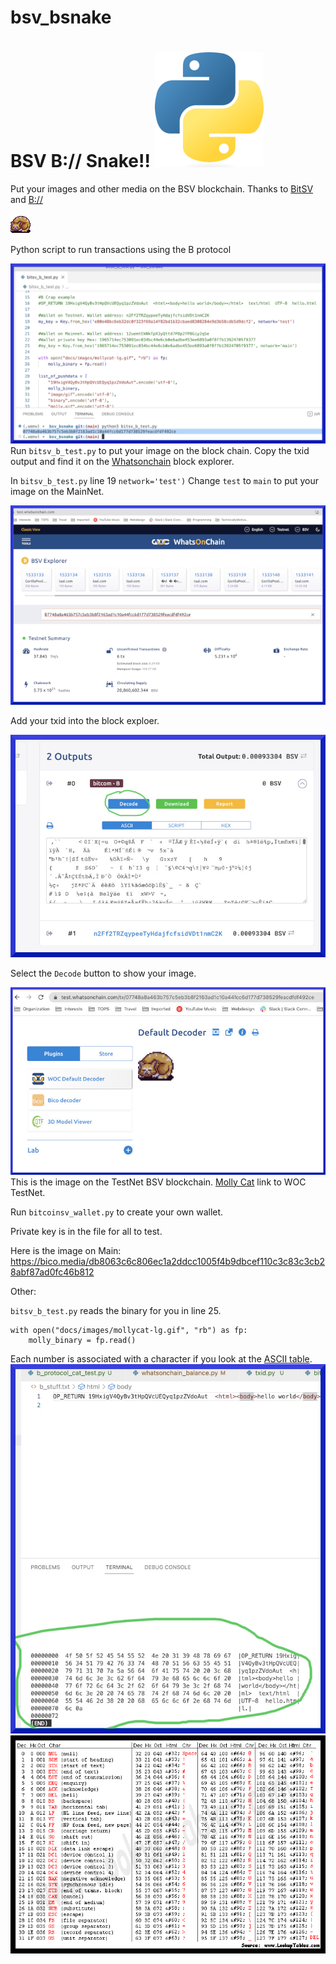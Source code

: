 # bsv_bsnake
BSV B:// Snake!! ![pythonglogo](/docs/images/Python-logo-notext.svg.png)
=================
Put your images and other media on the BSV blockchain. Thanks to [BitSV](https://github.com/AustEcon/bitsv) and [B://](https://github.com/unwriter/B)

![MollyCat](/docs/images/mollycat.gif)

Python script to run transactions using the B protocol 

![VSCode](/docs/images/vscode_testnet_txid.jpg)
Run `bitsv_b_test.py` to put your image on the block chain. Copy the txid output and find it on the [Whatsonchain](https://test.whatsonchain.com/tx/9cd2e294b71e2c2b220dbe6f6dd4026fe5c97f6392d85ef5813a3f66dc672623) block explorer. 

In `bitsv_b_test.py` line 19 `network='test')`
Change `test` to `main` to put your image on the MainNet. 

![Block](/docs/images/woc_testnet_block_explorer.jpg)

Add your txid into the block exploer. 

![Decode](/docs/images/woc_testnet_decode_button.jpg)

Select the `Decode` button to show your image.

![Image on the TestNet](/docs/images/woc_decode.jpg)
This is the image on the TestNet BSV blockchain. [Molly Cat](https://plugins-test.whatsonchain.com/api/plugin/main/9cd2e294b71e2c2b220dbe6f6dd4026fe5c97f6392d85ef5813a3f66dc672623/0) link to WOC TestNet.

Run `bitcoinsv_wallet.py` to create your own wallet. 

Private key is in the file for all to test. 

Here is the image on Main: 
https://bico.media/db8063c6c806ec1a2ddcc1005f4b9dbcef110c3c83c3cb28abf87ad0fc46b812


Other:

`bitsv_b_test.py` reads the binary for you in line 25. 
```
with open("docs/images/mollycat-lg.gif", "rb") as fp:
    molly_binary = fp.read()
```

Each number is associated with a character if you look at the [ASCII table](https://www.asciitable.com/).
![Binary](/docs/images/binary.jpg)
![ASCII table](/docs/images/ascii_table.gif)